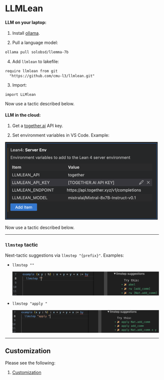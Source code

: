 # LLMLean

#### LLM on your laptop:
1. Install [ollama](https://ollama.com/).

2. Pull a language model:
```bash
ollama pull solobsd/llemma-7b
```

4. Add `llmlean` to lakefile:
```lean
require llmlean from git
  "https://github.com/cmu-l3/llmlean.git"
```

3. Import:
```lean
import LLMlean
```
Now use a tactic described below.

#### LLM in the cloud:

1. Get a [together.ai](https://www.together.ai/) API key.

2. Set environment variables in VS Code. Example:

<img src="img/env_example1.png" style="width:500px">

Now use a tactic described below.

----
### `llmstep` tactic
Next-tactic suggestions via `llmstep "{prefix}"`. Examples:

- `llmstep ""`

  <img src="img/llmstep_empty.png" style="width:500px">

- `llmstep "apply "`

  <img src="img/llmstep_apply.png" style="width:500px">

---------------

## Customization

Please see the following:
1. [Customization](docs/customization.md)
